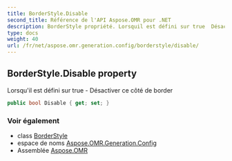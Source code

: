 ```yaml
---
title: BorderStyle.Disable
second_title: Référence de l'API Aspose.OMR pour .NET
description: BorderStyle propriété. Lorsquil est défini sur true  Désactiver ce côté de border
type: docs
weight: 40
url: /fr/net/aspose.omr.generation.config/borderstyle/disable/
---
```

## BorderStyle.Disable property

Lorsqu'il est défini sur true - Désactiver ce côté de border

```csharp
public bool Disable { get; set; }
```

### Voir également

* class [BorderStyle](../)
* espace de noms [Aspose.OMR.Generation.Config](../../borderstyle/)
* Assemblée [Aspose.OMR](../../../)


